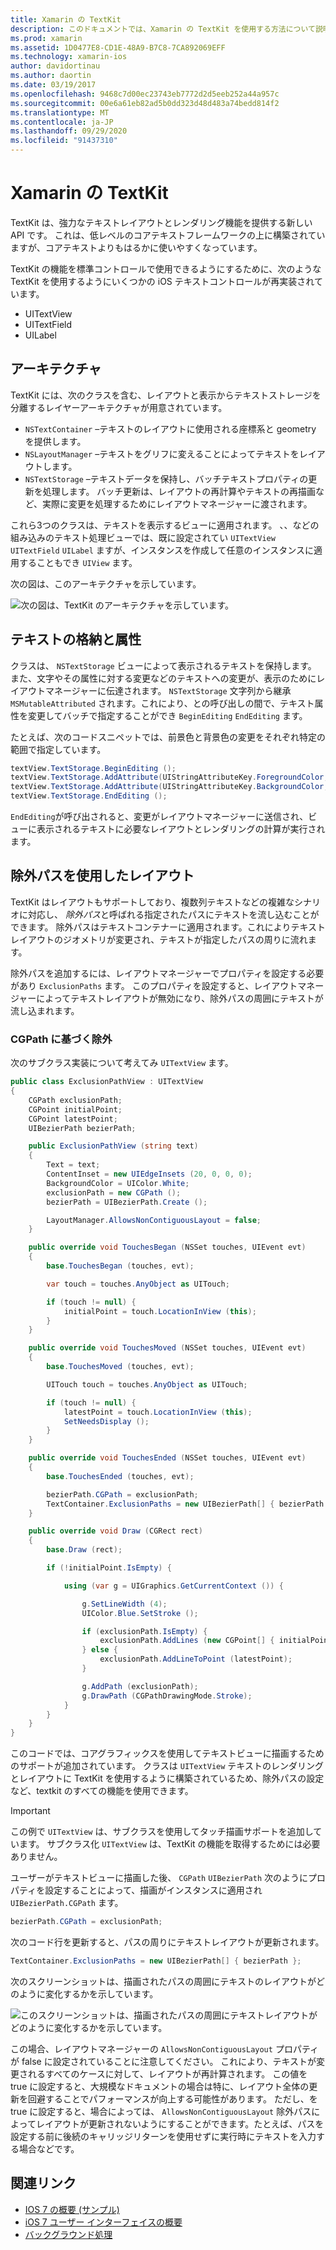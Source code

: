 ```yaml
---
title: Xamarin の TextKit
description: このドキュメントでは、Xamarin の TextKit を使用する方法について説明します。 TextKit は、強力なテキストレイアウトとレンダリング機能を提供します。
ms.prod: xamarin
ms.assetid: 1D0477E8-CD1E-48A9-B7C8-7CA892069EFF
ms.technology: xamarin-ios
author: davidortinau
ms.author: daortin
ms.date: 03/19/2017
ms.openlocfilehash: 9468c7d00ec23743eb7772d2d5eeb252a44a957c
ms.sourcegitcommit: 00e6a61eb82ad5b0dd323d48d483a74bedd814f2
ms.translationtype: MT
ms.contentlocale: ja-JP
ms.lasthandoff: 09/29/2020
ms.locfileid: "91437310"
---
```

# <a name="textkit-in-xamarinios"></a>Xamarin の TextKit

TextKit は、強力なテキストレイアウトとレンダリング機能を提供する新しい API です。 これは、低レベルのコアテキストフレームワークの上に構築されていますが、コアテキストよりもはるかに使いやすくなっています。

TextKit の機能を標準コントロールで使用できるようにするために、次のような TextKit を使用するようにいくつかの iOS テキストコントロールが再実装されています。

- UITextView
- UITextField
- UILabel

## <a name="architecture"></a>アーキテクチャ

TextKit には、次のクラスを含む、レイアウトと表示からテキストストレージを分離するレイヤーアーキテクチャが用意されています。

- `NSTextContainer` –テキストのレイアウトに使用される座標系と geometry を提供します。
- `NSLayoutManager` –テキストをグリフに変えることによってテキストをレイアウトします。
- `NSTextStorage` –テキストデータを保持し、バッチテキストプロパティの更新を処理します。 バッチ更新は、レイアウトの再計算やテキストの再描画など、実際に変更を処理するためにレイアウトマネージャーに渡されます。

これら3つのクラスは、テキストを表示するビューに適用されます。 、、などの組み込みのテキスト処理ビューでは、既に設定されてい `UITextView` `UITextField` `UILabel` ますが、インスタンスを作成して任意のインスタンスに適用することもでき `UIView` ます。

次の図は、このアーキテクチャを示しています。

 ![次の図は、TextKit のアーキテクチャを示しています。](textkit-images/textkitarch.png)

## <a name="text-storage-and-attributes"></a>テキストの格納と属性

クラスは、 `NSTextStorage` ビューによって表示されるテキストを保持します。 また、文字やその属性に対する変更などのテキストへの変更が、表示のためにレイアウトマネージャーに伝達されます。 `NSTextStorage` 文字列から継承 `MSMutableAttributed` されます。これにより、との呼び出しの間で、テキスト属性を変更してバッチで指定することができ `BeginEditing` `EndEditing` ます。

たとえば、次のコードスニペットでは、前景色と背景色の変更をそれぞれ特定の範囲で指定しています。

```csharp
textView.TextStorage.BeginEditing ();
textView.TextStorage.AddAttribute(UIStringAttributeKey.ForegroundColor, UIColor.Green, new NSRange(200, 400));
textView.TextStorage.AddAttribute(UIStringAttributeKey.BackgroundColor, UIColor.Black, new NSRange(210, 300));
textView.TextStorage.EndEditing ();
```

`EndEditing`が呼び出されると、変更がレイアウトマネージャーに送信され、ビューに表示されるテキストに必要なレイアウトとレンダリングの計算が実行されます。

## <a name="layout-with-exclusion-path"></a>除外パスを使用したレイアウト

TextKit はレイアウトもサポートしており、複数列テキストなどの複雑なシナリオに対応し、 *除外パス*と呼ばれる指定されたパスにテキストを流し込むことができます。 除外パスはテキストコンテナーに適用されます。これによりテキストレイアウトのジオメトリが変更され、テキストが指定したパスの周りに流れます。

除外パスを追加するには、レイアウトマネージャーでプロパティを設定する必要があり `ExclusionPaths` ます。 このプロパティを設定すると、レイアウトマネージャーによってテキストレイアウトが無効になり、除外パスの周囲にテキストが流し込まれます。

### <a name="exclusion-based-on-a-cgpath"></a>CGPath に基づく除外

次のサブクラス実装について考えてみ `UITextView` ます。

```csharp
public class ExclusionPathView : UITextView
{
    CGPath exclusionPath;
    CGPoint initialPoint;
    CGPoint latestPoint;
    UIBezierPath bezierPath;

    public ExclusionPathView (string text)
    {
        Text = text;
        ContentInset = new UIEdgeInsets (20, 0, 0, 0);
        BackgroundColor = UIColor.White;
        exclusionPath = new CGPath ();
        bezierPath = UIBezierPath.Create ();

        LayoutManager.AllowsNonContiguousLayout = false;
    }

    public override void TouchesBegan (NSSet touches, UIEvent evt)
    {
        base.TouchesBegan (touches, evt);

        var touch = touches.AnyObject as UITouch;

        if (touch != null) {
            initialPoint = touch.LocationInView (this);
        }
    }

    public override void TouchesMoved (NSSet touches, UIEvent evt)
    {
        base.TouchesMoved (touches, evt);

        UITouch touch = touches.AnyObject as UITouch;

        if (touch != null) {
            latestPoint = touch.LocationInView (this);
            SetNeedsDisplay ();
        }
    }

    public override void TouchesEnded (NSSet touches, UIEvent evt)
    {
        base.TouchesEnded (touches, evt);

        bezierPath.CGPath = exclusionPath;
        TextContainer.ExclusionPaths = new UIBezierPath[] { bezierPath };
    }

    public override void Draw (CGRect rect)
    {
        base.Draw (rect);

        if (!initialPoint.IsEmpty) {

            using (var g = UIGraphics.GetCurrentContext ()) {

                g.SetLineWidth (4);
                UIColor.Blue.SetStroke ();

                if (exclusionPath.IsEmpty) {
                    exclusionPath.AddLines (new CGPoint[] { initialPoint, latestPoint });
                } else {
                    exclusionPath.AddLineToPoint (latestPoint);
                }

                g.AddPath (exclusionPath);
                g.DrawPath (CGPathDrawingMode.Stroke);
            }
        }
    }
}
```

このコードでは、コアグラフィックスを使用してテキストビューに描画するためのサポートが追加されています。 クラスは `UITextView` テキストのレンダリングとレイアウトに TextKit を使用するように構築されているため、除外パスの設定など、textkit のすべての機能を使用できます。

> [!IMPORTANT]
> この例で `UITextView` は、サブクラスを使用してタッチ描画サポートを追加しています。 サブクラス化 `UITextView` は、TextKit の機能を取得するためには必要ありません。

ユーザーがテキストビューに描画した後、 `CGPath` `UIBezierPath` 次のようにプロパティを設定することによって、描画がインスタンスに適用され `UIBezierPath.CGPath` ます。

```csharp
bezierPath.CGPath = exclusionPath;
```

次のコード行を更新すると、パスの周りにテキストレイアウトが更新されます。

```csharp
TextContainer.ExclusionPaths = new UIBezierPath[] { bezierPath };
```

次のスクリーンショットは、描画されたパスの周囲にテキストのレイアウトがどのように変化するかを示しています。

<!-- ![This screenshot illustrates how the text layout changes to flow around the drawn path](textkit-images/exclusionpath1.png)-->
![このスクリーンショットは、描画されたパスの周囲にテキストレイアウトがどのように変化するかを示しています。](textkit-images/exclusionpath2.png)

この場合、レイアウトマネージャーの `AllowsNonContiguousLayout` プロパティが false に設定されていることに注意してください。 これにより、テキストが変更されるすべてのケースに対して、レイアウトが再計算されます。 この値を true に設定すると、大規模なドキュメントの場合は特に、レイアウト全体の更新を回避することでパフォーマンスが向上する可能性があります。 ただし、を true に設定すると、場合によっては、 `AllowsNonContiguousLayout` 除外パスによってレイアウトが更新されないようにすることができます。たとえば、パスを設定する前に後続のキャリッジリターンを使用せずに実行時にテキストを入力する場合などです。

## <a name="related-links"></a>関連リンク

- [IOS 7 の概要 (サンプル)](/samples/xamarin/ios-samples/introtoios7)
- [iOS 7 ユーザー インターフェイスの概要](~/ios/platform/introduction-to-ios7/ios7-ui.md)
- [バックグラウンド処理](~/ios/app-fundamentals/backgrounding/index.md)